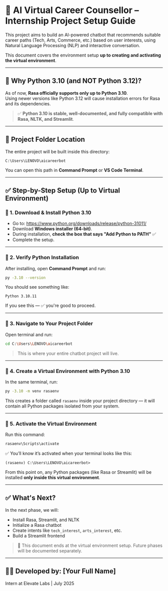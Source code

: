 # 🤖 AI Virtual Career Counsellor – Internship Project Setup Guide

This project aims to build an AI-powered chatbot that recommends suitable career paths (Tech, Arts, Commerce, etc.) based on user interests, using Natural Language Processing (NLP) and interactive conversation.

This document covers the environment setup **up to creating and activating the virtual environment**.

---

## 📌 Why Python 3.10 (and NOT Python 3.12)?

As of now, **Rasa officially supports only up to Python 3.10**.  
Using newer versions like Python 3.12 will cause installation errors for Rasa and its dependencies.

> ✅ **Python 3.10 is stable, well-documented, and fully compatible with Rasa, NLTK, and Streamlit**.

---

## 📁 Project Folder Location

The entire project will be built inside this directory:

```
C:\Users\LENOVO\aicareerbot
```

You can open this path in **Command Prompt** or **VS Code Terminal**.

---

## ✅ Step-by-Step Setup (Up to Virtual Environment)

### 🔹 1. Download & Install Python 3.10

- Go to: https://www.python.org/downloads/release/python-31011/
- Download **Windows installer (64-bit)**.
- During installation, **check the box that says "Add Python to PATH"** ✅
- Complete the setup.

---

### 🔹 2. Verify Python Installation

After installing, open **Command Prompt** and run:

```bash
py -3.10 --version
```

You should see something like:

```
Python 3.10.11
```

If you see this — ✅ you're good to proceed.

---

### 🔹 3. Navigate to Your Project Folder

Open terminal and run:

```bash
cd C:\Users\LENOVO\aicareerbot
```

> This is where your entire chatbot project will live.

---

### 🔹 4. Create a Virtual Environment with Python 3.10

In the same terminal, run:

```bash
py -3.10 -m venv rasaenv
```

This creates a folder called `rasaenv` inside your project directory — it will contain all Python packages isolated from your system.

---

### 🔹 5. Activate the Virtual Environment

Run this command:

```bash
rasaenv\Scripts\activate
```

✅ You’ll know it’s activated when your terminal looks like this:

```
(rasaenv) C:\Users\LENOVO\aicareerbot>
```

From this point on, any Python packages (like Rasa or Streamlit) will be installed **only inside this virtual environment**.

---

## ✅ What's Next?

In the next phase, we will:

- Install Rasa, Streamlit, and NLTK
- Initialize a Rasa chatbot
- Create intents like `tech_interest`, `arts_interest`, etc.
- Build a Streamlit frontend

> 📄 This document ends at the virtual environment setup. Future phases will be documented separately.

---

## 👩‍💻 Developed by: [Your Full Name]  
Intern at Elevate Labs | July 2025
